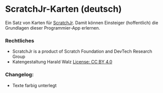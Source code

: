 # ScratchJr-Karten (deutsch)
Ein Satz von Karten für [ScratchJr](http://scratchjr.org/). Damit können Einsteiger (hoffentlich) die Grundlagen dieser Programmier-App erlernen.

### Rechtliches
* ScratchJr is a product of Scratch Foundation and DevTech Research Group
* Katengestaltung Harald Walz [License: CC BY 4.0](https://creativecommons.org/licenses/by/4.0/)

### Changelog:
* Texte farbig unterlegt
